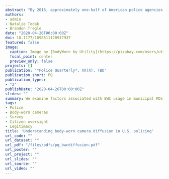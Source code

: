 ```yaml
---
abstract: "By 2016, approximately one-half of American police agencies had adopted body-worn cameras (BWCs). Though a growing body of research has examined the impact of BWCs on outcomes such as use of force, complaints, and perceptions of police, few have considered how and why some agencies adopted BWCs, while others have not. With guidance from the diffusion of innovations paradigm, the current study explores variation in BWC adoption by police agencies. Drawing on a survey administered to a national probability sample of 665 municipal police executives in the spring of 2018, we found agency size, region, and the demographic composition of municipalities were associated with BWC usage. We then examined executives’ support for (or opposition to) legislation that would require BWC footage to be released publicly. Results suggest (1) a variety of environmental factors were associated with support, and (2) the correlates of support varied across agencies of different sizes."
authors:
- admin
- Natalie Todak
- Brandon Tregle
date: "2020-04-26T00:00:00Z"
doi: 10.1177/1098611120917937
featured: false
image:
  caption: Image by [BodyWorn by Utility](https://pixabay.com/users/utility_inc-1078771/?utm_source=link-attribution&utm_medium=referral&utm_campaign=image&utm_content=794100) from [Pixabay](https://pixabay.com/photos/bodyworn-body-camera-794100/)
  focal_point: center
  preview_only: false
projects: []
publication: '*Police Quarterly*, XX(X), TBD'
publication_short: PQ
publication_types:
- "2"
publishDate: "2020-04-26T00:00:00Z"
slides: ""
summary: We examine factors associated with BWC usage in municipal PDs as of 2018.
tags:
- Police
- Body-worn cameras
- Survey
- Citizen oversight
- Legitimacy
title: 'Understanding body-worn camera diffusion in U.S. policing'
url_code: ""
url_dataset: ""
url_pdf: "/files/pdfs/pq_bwcdiffusion.pdf"
url_poster: ""
url_project: ""
url_slides: ""
url_source: ""
url_video: ""
---
```


